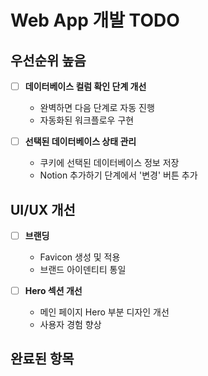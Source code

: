 # Web App 개발 TODO

## 우선순위 높음

- [ ] **데이터베이스 컬럼 확인 단계 개선**

  - 완벽하면 다음 단계로 자동 진행
  - 자동화된 워크플로우 구현

- [ ] **선택된 데이터베이스 상태 관리**
  - 쿠키에 선택된 데이터베이스 정보 저장
  - Notion 추가하기 단계에서 '변경' 버튼 추가

## UI/UX 개선

- [ ] **브랜딩**

  - Favicon 생성 및 적용
  - 브랜드 아이덴티티 통일

- [ ] **Hero 섹션 개선**
  - 메인 페이지 Hero 부분 디자인 개선
  - 사용자 경험 향상

## 완료된 항목

<!-- 완료된 항목들은 여기에 추가 -->
